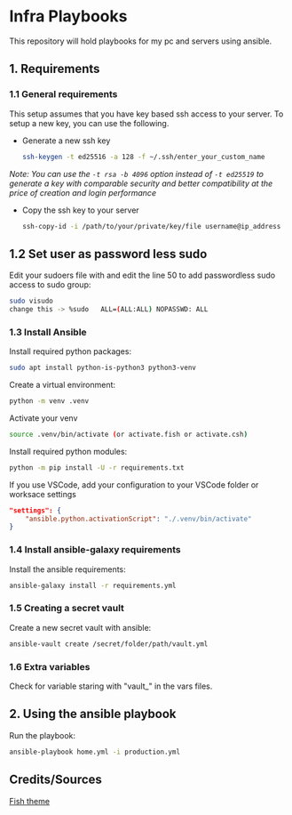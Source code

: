 # Infra Playbooks

This repository will hold playbooks for my pc and servers using ansible.

## 1. Requirements

### 1.1 General requirements

This setup assumes that you have key based ssh access to your server.
To setup a new key, you can use the following.

* Generate a new ssh key

    ```sh
    ssh-keygen -t ed25516 -a 128 -f ~/.ssh/enter_your_custom_name
    ```

*Note: You can use the ```-t rsa -b 4096``` option instead of ```-t ed25519``` to generate a key with comparable security and better compatibility at the price of creation and login performance*

* Copy the ssh key to your server

    ```sh
    ssh-copy-id -i /path/to/your/private/key/file username@ip_address
    ```

## 1.2 Set user as password less sudo

Edit your sudoers file with and edit the line 50 to add passwordless sudo access to sudo group:

```sh
sudo visudo
change this -> %sudo   ALL=(ALL:ALL) NOPASSWD: ALL
```

### 1.3 Install Ansible

Install required python packages:

```sh
sudo apt install python-is-python3 python3-venv
```

Create a virtual environment:

```sh
python -m venv .venv
```

Activate your venv

```sh
source .venv/bin/activate (or activate.fish or activate.csh)
```

Install required python modules:

```sh
python -m pip install -U -r requirements.txt
```

If you use VSCode, add your configuration to your VSCode folder or worksace settings

```json
"settings": {
    "ansible.python.activationScript": "./.venv/bin/activate"
}
```

### 1.4 Install ansible-galaxy requirements

Install the ansible requirements:

```sh
ansible-galaxy install -r requirements.yml
```

### 1.5 Creating a secret vault

Create a new secret vault with ansible:

```sh
ansible-vault create /secret/folder/path/vault.yml
```

### 1.6 Extra variables

Check for variable staring with "vault_" in the vars files.

## 2. Using the ansible playbook

Run the playbook:

```sh
ansible-playbook home.yml -i production.yml
```

## Credits/Sources

[Fish theme](https://github.com/IlanCosman/tide)
